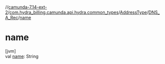 //[camunda-7.14-ext-2](../../../../index.md)/[com.hydra_billing.camunda.api.hydra.common_types](../../index.md)/[AddressType](../index.md)/[DNS_A_Rec](index.md)/[name](name.md)

# name

[jvm]\
val [name](name.md): String
